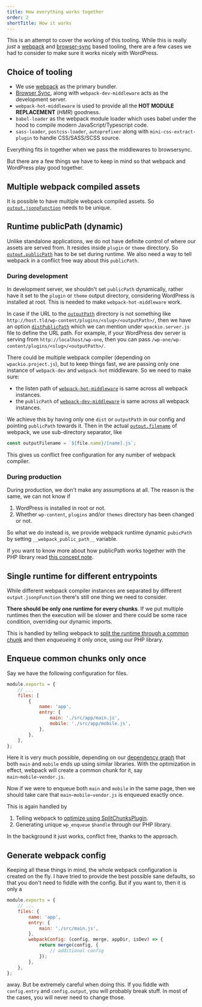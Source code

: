 ```yaml
---
title: How everything works together
order: 2
shortTitle: How it works
---
```


This is an attempt to cover the working of this tooling. While this is really
_just_ a [webpack](https://webpack.js.org/) and [browser-sync](https://browsersync.io/) based tooling, there are a few cases
we had to consider to make sure it works nicely with WordPress.

## Choice of tooling

-   We use [webpack](https://webpack.js.org/) as the primary bundler.
-   [Browser Sync](https://browsersync.io/), along with `webpack-dev-middleware`
    acts as the development server.
-   `webpack-hot-middleware` is used to provide all the **HOT MODULE REPLACEMENT**
    (_HMR_) goodness.
-   `babel-loader` as the webpack module loader which uses babel under the hood
    to compile modern JavaScript/Typescript code.
-   `sass-loader`, `postcss-loader`, `autoprefixer` along with `mini-css-extract-plugin`
    to handle CSS/SASS/SCSS source.

Everything fits in together when we pass the middlewares to browsersync.

But there are a few things we have to keep in mind so that webpack and WordPress
play good together.

## Multiple webpack compiled assets

It is possible to have multiple webpack compiled assets. So [`output.jsonpFunction`](https://webpack.js.org/configuration/output/#output-jsonpfunction)
needs to be unique.

## Runtime publicPath (dynamic)

Unlike standalone applications, we do not have definite control of where our
assets are served from. It resides inside `plugin` or `theme` directory. So
[`output.publicPath`](https://webpack.js.org/configuration/output/#output-publicpath)
has to be set during runtime. We also need a way to tell webpack in a conflict
free way about this `publicPath`.

### During development

In development server, we shouldn't set `publicPath` dynamically, rather have
it set to the `plugin` or `theme` output directory, considering WordPress is
installed at root. This is needed to make `webpack-hot-middleware` work.

In case if the URL to the [`outputPath`](/apis/project-configuration/#outputpath-string) directory is not something like
`http://host.tld/wp-content/plugins/<slug>/<outputPath>/`, then we
have an option [`distPublicPath`](/apis/server-configuration/#distpublicpath-string)
which we can mention under `wpackio.server.js` file to define the URL path.
For example, if your WordPress dev server is serving from `http://localhost/wp-one`, then you can pass
`/wp-one/wp-content/plugins/<slug>/<outputPath>/`.

There could be multiple webpack compiler (depending on `wpackio.project.js`),
but to keep things fast, we are passing only one instance of `webpack-dev` and
`webpack-hot` middleware. So we need to make sure:

-   the listen path of [`webpack-hot-middleware`](https://github.com/webpack-contrib/webpack-hot-middleware#client) is same across all webpack instances.
-   the `publicPath` of [`webpack-dev-middleware`](https://github.com/webpack/webpack-dev-middleware#publicpath) is same across all webpack instances.

We achieve this by having only one `dist` or `outputPath` in our config and
pointing `publicPath` towards it. Then in the actual [`output.filename`](https://webpack.js.org/configuration/output/#output-filename)
of webpack, we use sub-directory separator, like

```js
const outputFilename = `${file.name}/[name].js`;
```

This gives us conflict free configuration for any number of webpack compiler.

### During production

During production, we don't make any assumptions at all. The reason is the same,
we can not know if

1. WordPress is installed in root or not.
2. Whether `wp-content`, `plugins` and/or `themes` directory has been changed or not.

So what we do instead is, we provide webpack runtime dynamic `pubicPath` by setting
`__webpack_public_path__` variable.

If you want to know more about how publicPath works together with the PHP library
read [this concept note](/concepts/how-publicpath-works/).

## Single runtime for different entrypoints

While different webpack compiler instances are separated by different `output.jsonpFunction`
there's still one thing we need to consider.

**There should be only one runtime for every chunks**. If we put multiple runtimes
then the execution will be slower and there could be some race condition, overriding
our dynamic imports.

This is handled by telling webpack to [split the runtime through a common chunk](https://webpack.js.org/configuration/optimization/#optimization-runtimechunk)
and then *enqueue*ing it only once, using our PHP library.

## Enqueue common chunks only once

Say we have the following configuration for files.

```js
module.exports = {
	// ...
	files: [
		{
			name: 'app',
			entry: {
				main: './src/app/main.js',
				mobile: './src/app/mobile.js',
			},
		},
	],
};
```

Here it is very much possible, depending on our [dependency graph](https://webpack.js.org/concepts/dependency-graph/)
that both `main` and `mobile` ends up using similar libraries. With the optimization
in effect, webpack will create a common chunk for it, say `main~mobile~vendor.js`.

Now if we were to enqueue both `main` and `mobile` in the same page, then we should
take care that `main~mobile~vendor.js` is enqueued exactly once.

This is again handled by

1. Telling webpack to [optimize using SplitChunksPlugin](https://webpack.js.org/plugins/split-chunks-plugin/).
2. Generating unique `wp_enqueue` `$handle` through our PHP library.

In the background it just works, conflict free, thanks to the approach.

## Generate webpack config

Keeping all these things in mind, the whole webpack configuration is created on the fly. I have tried to provide the best possible sane defaults, so that you
don't need to fiddle with the config. But if you want to, then it is only a

```js
module.exports = {
	// ...
	files: {
		name: 'app',
		entry: {
			main: './src/main.js',
		},
		webpackConfig: (config, merge, appDir, isDev) => {
			return merge(config, {
				// additional config
			});
		},
	},
};
```

away. But be extremely careful when doing this. If you fiddle with `config.entry`
and `config.output`, you will probably break stuff. In most of the cases, you will
never need to change those.
